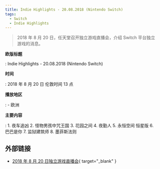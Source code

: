 ```yaml
---
title: Indie Highlights - 20.08.2018 (Nintendo Switch)
tags:
  - Switch
  - Indie Highlights
---
```


> 2018 年 8 月 20 日，任天堂召开独立游戏直播会，介绍 Switch 平台独立游戏的消息。

**欧版标题**

:   Indie Highlights - 20.08.2018 (Nintendo Switch)

**时间**

:   2018 年 8 月 20 日 伦敦时间 13 点

**播放地区**

:   - 欧洲

**主要内容**

:   1. 夜车追凶
    2. 怪物男孩中咒王国
    3. 花园之间
    4. 夜勤人
    5. 永恒空间 恒星版
    6. 巴巴是你
    7. 监狱建筑师
    8. 墨菲斯法则

## 外部链接

- [2018 年 8 月 20 日独立游戏直播会](https://www.bilibili.com/video/BV1Li4y1L76p/){ target="_blank" }
